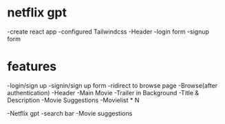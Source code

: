 # netflix gpt
-create react app
-configured Tailwindcss
-Header
  -login form
  -signup form

# features
-login/sign up
  -signin/sign up form
  -ridirect to browse page
-Browse(after authentication)
 -Header
 -Main Movie
   -Trailer in Background
   -Title & Description
   -Movie Suggestions 
      -Movielist * N

-Netflix gpt
  -search bar
  -Movie suggestions